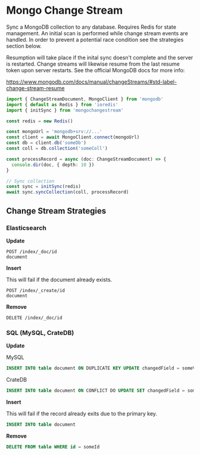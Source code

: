 # Mongo Change Stream

Sync a MongoDB collection to any database. Requires Redis for state management.
An initial scan is performed while change stream events are handled. In order to
prevent a potential race condition see the strategies section below.

Resumption will take place if the inital sync doesn't complete and the server is
restarted. Change streams will likewise resume from the last resume token upon server
restarts. See the official MongoDB docs for more info:

https://www.mongodb.com/docs/manual/changeStreams/#std-label-change-stream-resume

```ts
import { ChangeStreamDocument, MongoClient } from 'mongodb'
import { default as Redis } from 'ioredis'
import { initSync } from 'mongochangestream'

const redis = new Redis()

const mongoUrl = 'mongodb+srv://...'
const client = await MongoClient.connect(mongoUrl)
const db = client.db('someDb')
const coll = db.collection('someColl')

const processRecord = async (doc: ChangeStreamDocument) => {
  console.dir(doc, { depth: 10 })
}

// Sync collection
const sync = initSync(redis)
await sync.syncCollection(coll, processRecord)
```

## Change Stream Strategies

### Elasticsearch

**Update**

```
POST /index/_doc/id
document
```

**Insert**

This will fail if the document already exists.

```
POST /index/_create/id
document
```

**Remove**

```
DELETE /index/_doc/id
```

### SQL (MySQL, CrateDB)

**Update**

MySQL
```sql
INSERT INTO table document ON DUPLICATE KEY UPDATE changedField = someValue
```
CrateDB
```sql
INSERT INTO table document ON CONFLICT DO UPDATE SET changedField = someValue
```

**Insert**

This will fail if the record already exits due to the primary key.

```sql
INSERT INTO table document
```

**Remove**

```sql
DELETE FROM table WHERE id = someId
```
